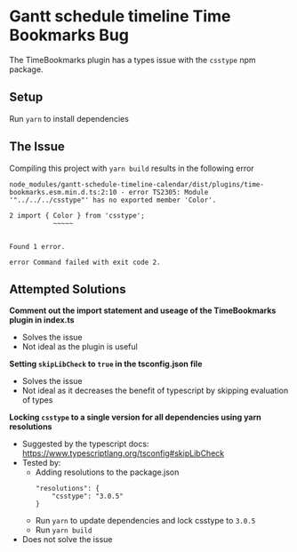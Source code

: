 # Gantt schedule timeline Time Bookmarks Bug

The TimeBookmarks plugin has a types issue with the `csstype` npm package.

## Setup

Run `yarn` to install dependencies

## The Issue

Compiling this project with `yarn build` results in the following error

```
node_modules/gantt-schedule-timeline-calendar/dist/plugins/time-bookmarks.esm.min.d.ts:2:10 - error TS2305: Module '"../../../csstype"' has no exported member 'Color'.

2 import { Color } from 'csstype';
           ~~~~~


Found 1 error.

error Command failed with exit code 2.
```

## Attempted Solutions

**Comment out the import statement and useage of the TimeBookmarks plugin in index.ts**

- Solves the issue
- Not ideal as the plugin is useful

**Setting `skipLibCheck` to `true` in the tsconfig.json file**

- Solves the issue
- Not ideal as it decreases the benefit of typescript by skipping evaluation of types

**Locking `csstype` to a single version for all dependencies using yarn resolutions**

- Suggested by the typescript docs: https://www.typescriptlang.org/tsconfig#skipLibCheck
- Tested by:
  - Adding resolutions to the package.json
    ```
    "resolutions": {
        "csstype": "3.0.5"
    }
    ```
  - Run `yarn` to update dependencies and lock csstype to `3.0.5`
  - Run `yarn build`
- Does not solve the issue
